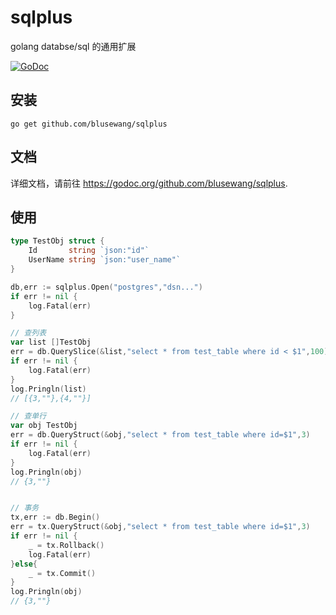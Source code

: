 # sqlplus
golang databse/sql 的通用扩展

[![GoDoc](https://godoc.org/github.com/blusewang/sqlplus?status.svg)](https://godoc.org/github.com/blusewang/sqlplus)

## 安装

	go get github.com/blusewang/sqlplus

## 文档
详细文档，请前往 <https://godoc.org/github.com/blusewang/sqlplus>.

## 使用

```go
type TestObj struct {
	Id       string `json:"id"`
	UserName string `json:"user_name"`
}

db,err := sqlplus.Open("postgres","dsn...")
if err != nil {
	log.Fatal(err)
}

// 查列表
var list []TestObj
err = db.QuerySlice(&list,"select * from test_table where id < $1",100)
if err != nil {
	log.Fatal(err)
}
log.Pringln(list)
// [{3,""},{4,""}]

// 查单行
var obj TestObj
err = db.QueryStruct(&obj,"select * from test_table where id=$1",3)
if err != nil {
	log.Fatal(err)
}
log.Pringln(obj)
// {3,""}


// 事务
tx,err := db.Begin()
err = tx.QueryStruct(&obj,"select * from test_table where id=$1",3)
if err != nil {
	_ = tx.Rollback()
	log.Fatal(err)
}else{
	_ = tx.Commit()
}
log.Pringln(obj)
// {3,""}
```